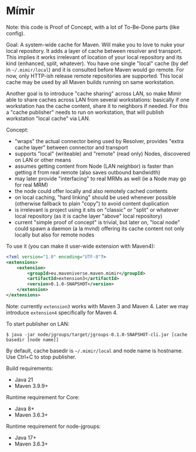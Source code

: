 # Mímir

Note: this code is Proof of Concept, with a lot of To-Be-Done parts (like config).

Goal: A system-wide cache for Maven. Will make you to love to nuke your local repository. It adds a layer of
cache between resolver and transport. This implies it works irrelevant of location of your local repository 
and its kind (enhanced, split, whatever). You have one single "local" cache (by def in `~/.mimir/local`) and it
is consulted before Maven would go remote. For now, only HTTP-ish release remote repositories are supported.
This local cache may be used by all Maven builds running on same workstation.

Another goal is to introduce "cache sharing" across LAN, so make Mimir able to share caches across LAN from several
workstations: basically if one workstation has the cache content, share it to neighbors if needed. For this a
"cache publisher" needs to run on workstation, that will publish workstation "local cache" via LAN.

Concept:
* "wraps" the actual connector being used by Resolver, provides "extra cache layer" between connector and transport
* supports "local" (writeable) and "remote" (read only) Nodes, discovered on LAN or other means
* assumes getting content from Node (LAN neighbor) is faster than getting it from real remote (also saves outbound bandwidth)
* may later provide "interfacing" to real MRMs as well (ie a Node may go for real MRM)
* the node could offer locally and also remotely cached contents
* on local caching, "hard linking" should be used whenever possible (otherwise fallback to plain "copy") to avoid content duplication
* is irrelevant is project using it sits on "classic" or "split" or whatever local repository (as it is cache layer "above" local repository)
* current "simple proof of concept" is trivial, but later on, "local node" could spawn a daemon (a la mvnd) offering
  its cache content not only locally but also for remote nodes

To use it (you can make it user-wide extension with Maven4):
```xml
<?xml version="1.0" encoding="UTF-8"?>
<extensions>
    <extension>
        <groupId>eu.maveniverse.maven.mimir</groupId>
        <artifactId>extension3</artifactId>
        <version>0.1.0-SNAPSHOT</version>
    </extension>
</extensions>
```
Note: currently `extension3` works with Maven 3 and Maven 4. Later we may introduce `extension4` specifically for
Maven 4.

To start publisher on LAN:
```
$ java -jar node/jgroups/target/jgroups-0.1.0-SNAPSHOT-cli.jar [cache basedir [node name]]
```
By default, cache basedir is `~/.mimir/local` and node name is hostname. Use Ctrl+C to stop publisher.

Build requirements:
* Java 21
* Maven 3.9.9+

Runtime requirement for Core:
* Java 8+
* Maven 3.6.3+

Runtime requirement for node-jgroups:
* Java 17+
* Maven 3.6.3+
